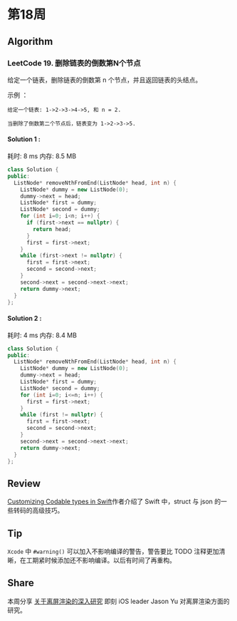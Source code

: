 # 第18周

## Algorithm

### LeetCode 19. 删除链表的倒数第N个节点

给定一个链表，删除链表的倒数第 n 个节点，并且返回链表的头结点。


示例 ：

```
给定一个链表: 1->2->3->4->5, 和 n = 2.

当删除了倒数第二个节点后，链表变为 1->2->3->5.

```

#### Solution 1 : 

耗时: 8 ms
内存: 8.5 MB

```cpp
class Solution {
public:
  ListNode* removeNthFromEnd(ListNode* head, int n) {
    ListNode* dummy = new ListNode(0);
    dummy->next = head;
    ListNode* first = dummy;
    ListNode* second = dummy;
    for (int i=0; i<n; i++) {
      if (first->next == nullptr) {
        return head;
      }
      first = first->next;
    }
    while (first->next != nullptr) {
      first = first->next;
      second = second->next;
    }
    second->next = second->next->next;
    return dummy->next;
  }
};

```

#### Solution 2 : 

耗时: 4 ms
内存: 8.4 MB

```cpp
class Solution {
public:
  ListNode* removeNthFromEnd(ListNode* head, int n) {
    ListNode* dummy = new ListNode(0);
    dummy->next = head;
    ListNode* first = dummy;
    ListNode* second = dummy;
    for (int i=0; i<=n; i++) {
      first = first->next;
    }
    while (first != nullptr) {
      first = first->next;
      second = second->next;
    }
    second->next = second->next->next;
    return dummy->next;
  }
};

```


## Review

[Customizing Codable types in Swift](https://www.swiftbysundell.com/posts/customizing-codable-types-in-swift)作者介绍了 Swift 中，struct 与 json 的一些转码的高级技巧。

## Tip

`Xcode` 中 `#warning()` 可以加入不影响编译的警告，警告要比 TODO 注释更加清晰，在工期紧时候添加还不影响编译。以后有时间了再重构。 

## Share

本周分享 [关于离屏渲染的深入研究](https://medium.com/@jasonyuh/%E5%85%B3%E4%BA%8E%E7%A6%BB%E5%B1%8F%E6%B8%B2%E6%9F%93%E7%9A%84%E6%B7%B1%E5%85%A5%E7%A0%94%E7%A9%B6-e776f56b3e60) 即刻 iOS leader Jason Yu 对离屏渲染方面的研究。

